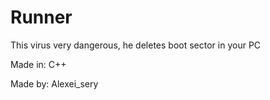 # Runner
This virus very dangerous, he deletes boot sector in your PC

Made in: C++

Made by: Alexei_sery

